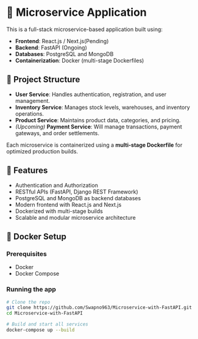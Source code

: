 # 🧩 Microservice Application

This is a full-stack microservice-based application built using:

- **Frontend**: React.js / Next.js(Pending)
- **Backend**: FastAPI (Ongoing)
- **Databases**: PostgreSQL and MongoDB
- **Containerization**: Docker (multi-stage Dockerfiles)

## 🧱 Project Structure
- **User Service**: Handles authentication, registration, and user management.
- **Inventory Service**: Manages stock levels, warehouses, and inventory operations.
- **Product Service**: Maintains product data, categories, and pricing.
- *(Upcoming)* **Payment Service**: Will manage transactions, payment gateways, and order settlements.

Each microservice is containerized using a **multi-stage Dockerfile** for optimized production builds.

## 🚀 Features

- Authentication and Authorization
- RESTful APIs (FastAPI, Django REST Framework)
- PostgreSQL and MongoDB as backend databases
- Modern frontend with React.js and Next.js
- Dockerized with multi-stage builds
- Scalable and modular microservice architecture

## 🐳 Docker Setup

### Prerequisites

- Docker
- Docker Compose

### Running the app

```bash
# Clone the repo
git clone https://github.com/Swapno963/Microservice-with-FastAPI.git
cd Microservice-with-FastAPI

# Build and start all services
docker-compose up --build
```


